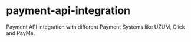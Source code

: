 # payment-api-integration
Payment API integration with different Payment Systems like UZUM, Click and PayMe.
